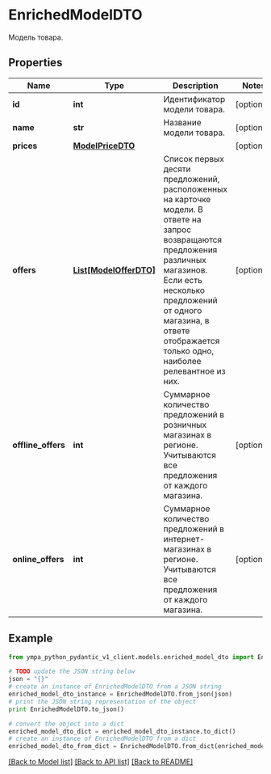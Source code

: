 # EnrichedModelDTO

Модель товара.

## Properties
Name | Type | Description | Notes
------------ | ------------- | ------------- | -------------
**id** | **int** | Идентификатор модели товара. | [optional] 
**name** | **str** | Название модели товара. | [optional] 
**prices** | [**ModelPriceDTO**](ModelPriceDTO.md) |  | [optional] 
**offers** | [**List[ModelOfferDTO]**](ModelOfferDTO.md) | Список первых десяти предложений, расположенных на карточке модели.  В ответе на запрос возвращаются предложения различных магазинов. Если есть несколько предложений от одного магазина, в ответе отображается только одно, наиболее релевантное из них.  | [optional] 
**offline_offers** | **int** | Суммарное количество предложений в розничных магазинах в регионе. Учитываются все предложения от каждого магазина. | [optional] 
**online_offers** | **int** | Суммарное количество предложений в интернет-магазинах в регионе. Учитываются все предложения от каждого магазина. | [optional] 

## Example

```python
from ympa_python_pydantic_v1_client.models.enriched_model_dto import EnrichedModelDTO

# TODO update the JSON string below
json = "{}"
# create an instance of EnrichedModelDTO from a JSON string
enriched_model_dto_instance = EnrichedModelDTO.from_json(json)
# print the JSON string representation of the object
print EnrichedModelDTO.to_json()

# convert the object into a dict
enriched_model_dto_dict = enriched_model_dto_instance.to_dict()
# create an instance of EnrichedModelDTO from a dict
enriched_model_dto_from_dict = EnrichedModelDTO.from_dict(enriched_model_dto_dict)
```
[[Back to Model list]](../README.md#documentation-for-models) [[Back to API list]](../README.md#documentation-for-api-endpoints) [[Back to README]](../README.md)


